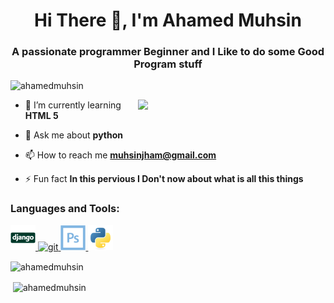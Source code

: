 <h1 align="center">Hi There 👋, I'm Ahamed Muhsin</h1>
<h3 align="center">A passionate programmer Beginner and I Like to do some Good Program stuff</h3>

<p align="left"> <img src="https://komarev.com/ghpvc/?username=AhamedMuhsin&label=Profile%20views&color=0e75b6&style=flat" alt="ahamedmuhsin" /> </p>

<img align="right" width="300" src="https://media1.giphy.com/media/M9gbBd9nbDrOTu1Mqx/giphy.gif?cid=790b76118e6aa9ba000029f37be20ef451c5d0f855934c0b&rid=giphy.gif&ct=s">

- 🌱 I’m currently learning **HTML 5**

- 💬 Ask me about **python**

- 📫 How to reach me **muhsinjham@gmail.com**

- ⚡ Fun fact **In this pervious I Don't now about what is all this things**


<h3 align="left">Languages and Tools:</h3>
<p align="left"> <a href="https://www.djangoproject.com/" target="_blank"> <img src="https://raw.githubusercontent.com/devicons/devicon/master/icons/django/django-original.svg" alt="django" width="40" height="40"/> </a> <a href="https://git-scm.com/" target="_blank"> <img src="https://www.vectorlogo.zone/logos/git-scm/git-scm-icon.svg" alt="git" width="40" height="40"/> </a> <a href="https://www.photoshop.com/en" target="_blank"> <img src="https://raw.githubusercontent.com/devicons/devicon/master/icons/photoshop/photoshop-line.svg" alt="photoshop" width="40" height="40"/> </a> <a href="https://www.python.org" target="_blank"> <img src="https://raw.githubusercontent.com/devicons/devicon/master/icons/python/python-original.svg" alt="python" width="40" height="40"/> </a> </p>

<p><img align="center" src="https://github-readme-stats.vercel.app/api/top-langs?username=AhamedMuhsin&show_icons=true&locale=en&layout=compact" alt="ahamedmuhsin" /></p>
<p>&nbsp;<img align="center" src="https://github-readme-stats.vercel.app/api?username=AhamedMuhsin&show_icons=true&locale=en" alt="ahamedmuhsin" /></p>

